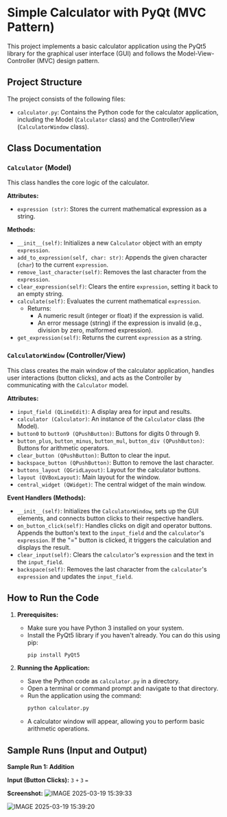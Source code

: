 # Simple Calculator with PyQt (MVC Pattern)

This project implements a basic calculator application using the PyQt5 library for the graphical user interface (GUI) and follows the Model-View-Controller (MVC) design pattern.

## Project Structure

The project consists of the following files:

-   `calculator.py`: Contains the Python code for the calculator application, including the Model (`Calculator` class) and the Controller/View (`CalculatorWindow` class).

## Class Documentation

### `Calculator` (Model)

This class handles the core logic of the calculator.

**Attributes:**

-   `expression (str)`: Stores the current mathematical expression as a string.

**Methods:**

-   `__init__(self)`: Initializes a new `Calculator` object with an empty `expression`.
-   `add_to_expression(self, char: str)`: Appends the given character (`char`) to the current `expression`.
-   `remove_last_character(self)`: Removes the last character from the `expression`.
-   `clear_expression(self)`: Clears the entire `expression`, setting it back to an empty string.
-   `calculate(self)`: Evaluates the current mathematical `expression`.
    -   Returns:
        -   A numeric result (integer or float) if the expression is valid.
        -   An error message (string) if the expression is invalid (e.g., division by zero, malformed expression).
-   `get_expression(self)`: Returns the current `expression` as a string.

### `CalculatorWindow` (Controller/View)

This class creates the main window of the calculator application, handles user interactions (button clicks), and acts as the Controller by communicating with the `Calculator` model.

**Attributes:**

-   `input_field (QLineEdit)`: A display area for input and results.
-   `calculator (Calculator)`: An instance of the `Calculator` class (the Model).
-   `button0` to `button9 (QPushButton)`: Buttons for digits 0 through 9.
-   `button_plus`, `button_minus`, `button_mul`, `button_div (QPushButton)`: Buttons for arithmetic operators.
-   `clear_button (QPushButton)`: Button to clear the input.
-   `backspace_button (QPushButton)`: Button to remove the last character.
-   `buttons_layout (QGridLayout)`: Layout for the calculator buttons.
-   `layout (QVBoxLayout)`: Main layout for the window.
-   `central_widget (QWidget)`: The central widget of the main window.

**Event Handlers (Methods):**

-   `__init__(self)`: Initializes the `CalculatorWindow`, sets up the GUI elements, and connects button clicks to their respective handlers.
-   `on_button_click(self)`: Handles clicks on digit and operator buttons. Appends the button's text to the `input_field` and the `calculator`'s `expression`. If the "=" button is clicked, it triggers the calculation and displays the result.
-   `clear_input(self)`: Clears the `calculator`'s `expression` and the text in the `input_field`.
-   `backspace(self)`: Removes the last character from the `calculator`'s `expression` and updates the `input_field`.

## How to Run the Code

1.  **Prerequisites:**
    -   Make sure you have Python 3 installed on your system.
    -   Install the PyQt5 library if you haven't already. You can do this using pip:
        ```bash
        pip install PyQt5
        ```

2.  **Running the Application:**
    -   Save the Python code as `calculator.py` in a directory.
    -   Open a terminal or command prompt and navigate to that directory.
    -   Run the application using the command:
        ```bash
        python calculator.py
        ```
    -   A calculator window will appear, allowing you to perform basic arithmetic operations.

## Sample Runs (Input and Output)

**Sample Run 1: Addition**

**Input (Button Clicks):** `3` `+` `3` `=`

**Screenshot:**
![IMAGE 2025-03-19 15:39:33](https://github.com/user-attachments/assets/068a445b-b16a-4c2a-962d-982eb92316ad)

![IMAGE 2025-03-19 15:39:20](https://github.com/user-attachments/assets/6d3dc555-89fc-49ad-8fec-64e8a738c506)



